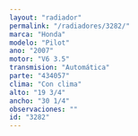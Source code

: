 ```yaml
---
layout: "radiador"
permalink: "/radiadores/3282/"
marca: "Honda"
modelo: "Pilot"
ano: "2007"
motor: "V6 3.5"
transmision: "Automática"
parte: "434057"
clima: "Con clima"
alto: "19 3/4"
ancho: "30 1/4"
observaciones: ""
id: "3282"
---
```


